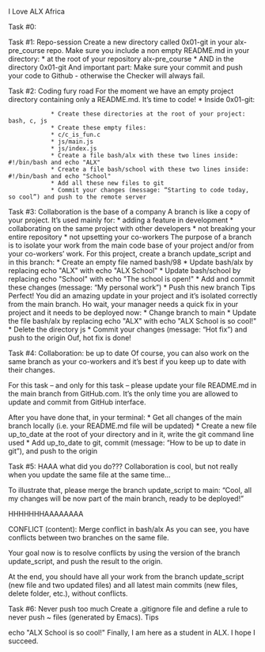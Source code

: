 I Love ALX Africa

Task #0:

Task #1: Repo-session
        Create a new directory called 0x01-git in your alx-pre_course repo.
        Make sure you include a non empty README.md in your directory:
        * at the root of your repository alx-pre_course
        * AND in the directory 0x01-git
        And important part: Make sure your commit and push your code to Github - otherwise the Checker will always fail.

Task #2: Coding fury road
        For the moment we have an empty project directory containing only a README.md. It’s time to code!
        * Inside 0x01-git:

                * Create these directories at the root of your project: bash, c, js
                * Create these empty files:
                * c/c_is_fun.c
                * js/main.js
                * js/index.js
                * Create a file bash/alx with these two lines inside: #!/bin/bash and echo "ALX"
                * Create a file bash/school with these two lines inside: #!/bin/bash and echo "School"
                * Add all these new files to git
                * Commit your changes (message: “Starting to code today, so cool”) and push to the remote server

Task #3: Collaboration is the base of a company
        A branch is like a copy of your project. It’s used mainly for:
        * adding a feature in development
        * collaborating on the same project with other developers
        * not breaking your entire repository
        * not upsetting your co-workers
        The purpose of a branch is to isolate your work from the main code base of your project and/or from your co-workers’ work.
        For this project, create a branch update_script and in this branch:
        * Create an empty file named bash/98
        * Update bash/alx by replacing echo "ALX" with echo "ALX School"
        * Update bash/school by replacing echo "School" with echo "The school is open!"
        * Add and commit these changes (message: “My personal work”)
        * Push this new branch Tips
        Perfect! You did an amazing update in your project and it’s isolated correctly from the main branch.
        Ho wait, your manager needs a quick fix in your project and it needs to be deployed now:
        * Change branch to main
        * Update the file bash/alx by replacing echo "ALX" with echo "ALX School is so cool!"
        * Delete the directory js
        * Commit your changes (message: “Hot fix”) and push to the origin
        Ouf, hot fix is done!

Task #4: Collaboration: be up to date
Of course, you can also work on the same branch as your co-workers and it’s best if you keep up to date with their changes.

For this task – and only for this task – please update your file README.md in the main branch from GitHub.com. It’s the only time you are allowed to update and commit from GitHub interface.

After you have done that, in your terminal:
        * Get all changes of the main branch locally (i.e. your README.md file will be updated)
        * Create a new file up_to_date at the root of your directory and in it, write the git command line used
        * Add up_to_date to git, commit (message: “How to be up to date in git”), and push to the origin

Task #5: HAAA what did you do???
Collaboration is cool, but not really when you update the same file at the same time…

To illustrate that, please merge the branch update_script to main: “Cool, all my changes will be now part of the main branch, ready to be deployed!”

HHHHHHHAAAAAAAA

CONFLICT (content): Merge conflict in bash/alx
As you can see, you have conflicts between two branches on the same file.

Your goal now is to resolve conflicts by using the version of the branch update_script, and push the result to the origin.

At the end, you should have all your work from the branch update_script (new file and two updated files) and all latest main commits (new files, delete folder, etc.), without conflicts.

Task #6: Never push too much
Create a .gitignore file and define a rule to never push ~ files (generated by Emacs). Tips

echo "ALX School is so cool!"
Finally, I am here as a student in ALX. I hope I succeed.
